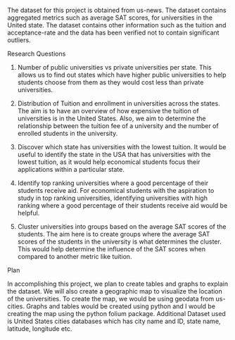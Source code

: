 The dataset for this project is obtained from us-news. The dataset contains aggregated metrics such as average SAT scores, for universities in the United state.  The dataset contains other information such as the tuition and acceptance-rate and the data has been verified not to contain significant outliers.

Research Questions

1.	Number of public universities vs private universities per state. This allows us to find out states which have higher public universities to help students choose from them as they would cost less than private universities.

2.	Distribution of Tuition and enrollment in universities across the states.
The aim is to have an overview of how expensive the tuition of universities is in the United States. Also, we aim to determine the relationship between the tuition fee of a university and the number of enrolled students in the university.

3.	Discover which state has universities with the lowest tuition. 
It would be useful to identify the state in the USA that has universities with the lowest tuition, as it would help economical students focus their applications within a particular state.

4.	Identify top ranking universities where a good percentage of their students receive aid.
For economical students with the aspiration to study in top ranking universities, identifying universities with high ranking where a good percentage of their students receive aid would be helpful.

5.	Cluster universities into groups based on the average SAT scores of the students.
The aim here is to create groups where the average SAT scores of the students in the university is what determines the cluster. This would help determine the influence of the SAT scores when compared to another metric like tuition.

Plan

In accomplishing this project, we plan to create tables and graphs to explain the dataset. We will also create a geographic map to visualize the location of the universities. To create the map, we would be using geodata from us-cities. Graphs and tables would be created using python and I would be creating the map using the python folium package. 
Additional Dataset used is United States cities databases which has city name and ID, state name, latitude, longitude etc.
